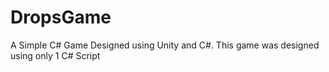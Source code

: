 # DropsGame

A Simple C# Game Designed using Unity and C#. This game was designed using only 1 C# Script
